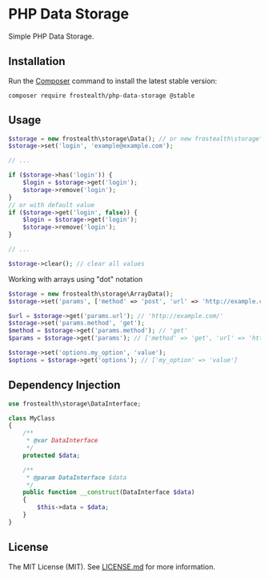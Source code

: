 # PHP Data Storage

Simple PHP Data Storage.

## Installation

Run the [Composer](http://getcomposer.org/download/) command to install the latest stable version:

```
composer require frostealth/php-data-storage @stable
```

## Usage

```php
$storage = new frostealth\storage\Data(); // or new frostealth\storage\Data($array);
$storage->set('login', 'example@example.com');

// ...

if ($storage->has('login')) {
    $login = $storage->get('login');
    $storage->remove('login');
}
// or with default value
if ($storage->get('login', false)) {
    $login = $storage->get('login');
    $storage->remove('login');
}

// ...

$storage->clear(); // clear all values
```

Working with arrays using "dot" notation

```php
$storage = new frostealth\storage\ArrayData();
$storage->set('params', ['method' => 'post', 'url' => 'http://example.com/']);

$url = $storage->get('params.url'); // 'http://example.com/'
$storage->set('params.method', 'get');
$method = $storage->get('params.method'); // 'get'
$params = $storage->get('params'); // ['method' => 'get', 'url' => 'http://example.com/']

$storage->set('options.my_option', 'value');
$options = $storage->get('options'); // ['my_option' => 'value']

```

## Dependency Injection

```php
use frostealth\storage\DataInterface;

class MyClass
{
    /**
     * @var DataInterface
     */
    protected $data;

    /**
     * @param DataInterface $data
     */
    public function __construct(DataInterface $data)
    {
        $this->data = $data;
    }
}
```

## License

The MIT License (MIT).
See [LICENSE.md](https://github.com/frostealth/php-data-storage/blob/master/LICENSE.md) for more information.